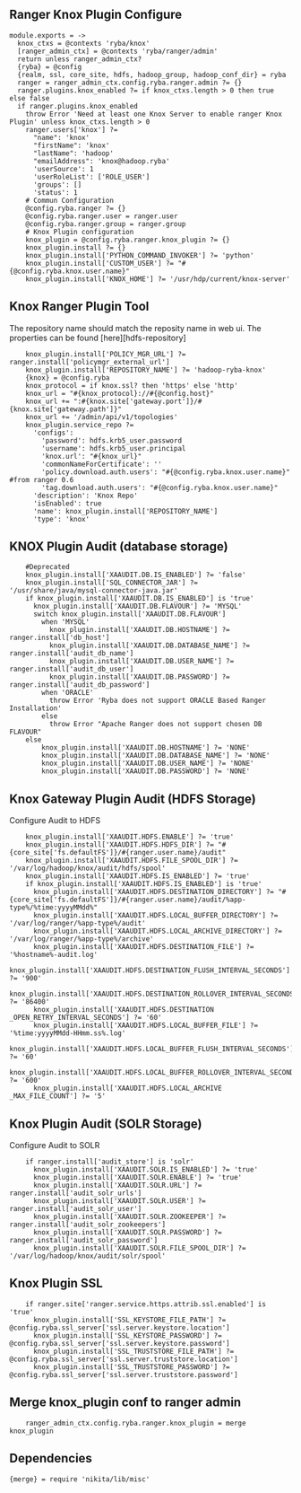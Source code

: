 
## Ranger Knox Plugin Configure

    module.exports = ->
      knox_ctxs = @contexts 'ryba/knox'
      [ranger_admin_ctx] = @contexts 'ryba/ranger/admin'
      return unless ranger_admin_ctx?
      {ryba} = @config
      {realm, ssl, core_site, hdfs, hadoop_group, hadoop_conf_dir} = ryba
      ranger = ranger_admin_ctx.config.ryba.ranger.admin ?= {}
      ranger.plugins.knox_enabled ?= if knox_ctxs.length > 0 then true else false
      if ranger.plugins.knox_enabled
        throw Error 'Need at least one Knox Server to enable ranger Knox Plugin' unless knox_ctxs.length > 0
        ranger.users['knox'] ?=
          "name": 'knox'
          "firstName": 'knox'
          "lastName": 'hadoop'
          "emailAddress": 'knox@hadoop.ryba'
          'userSource': 1
          'userRoleList': ['ROLE_USER']
          'groups': []
          'status': 1
        # Commun Configuration
        @config.ryba.ranger ?= {}
        @config.ryba.ranger.user = ranger.user
        @config.ryba.ranger.group = ranger.group
        # Knox Plugin configuration
        knox_plugin = @config.ryba.ranger.knox_plugin ?= {}
        knox_plugin.install ?= {}
        knox_plugin.install['PYTHON_COMMAND_INVOKER'] ?= 'python'
        knox_plugin.install['CUSTOM_USER'] ?= "#{@config.ryba.knox.user.name}"
        knox_plugin.install['KNOX_HOME'] ?= '/usr/hdp/current/knox-server'

## Knox Ranger Plugin Tool
The repository name should match the reposity name in web ui.
The properties can be found [here][hdfs-repository]

        knox_plugin.install['POLICY_MGR_URL'] ?= ranger.install['policymgr_external_url']
        knox_plugin.install['REPOSITORY_NAME'] ?= 'hadoop-ryba-knox'
        {knox} = @config.ryba
        knox_protocol = if knox.ssl? then 'https' else 'http'
        knox_url = "#{knox_protocol}://#{@config.host}"
        knox_url += ":#{knox.site['gateway.port']}/#{knox.site['gateway.path']}"
        knox_url += '/admin/api/v1/topologies'
        knox_plugin.service_repo ?=
          'configs':
            'password': hdfs.krb5_user.password
            'username': hdfs.krb5_user.principal
            'knox.url': "#{knox_url}"
            'commonNameForCertificate': ''
            'policy.download.auth.users': "#{@config.ryba.knox.user.name}" #from ranger 0.6
            'tag.download.auth.users': "#{@config.ryba.knox.user.name}"
          'description': 'Knox Repo'
          'isEnabled': true
          'name': knox_plugin.install['REPOSITORY_NAME']
          'type': 'knox'

## KNOX Plugin Audit (database storage)

        #Deprecated
        knox_plugin.install['XAAUDIT.DB.IS_ENABLED'] ?= 'false'
        knox_plugin.install['SQL_CONNECTOR_JAR'] ?= '/usr/share/java/mysql-connector-java.jar'
        if knox_plugin.install['XAAUDIT.DB.IS_ENABLED'] is 'true'
          knox_plugin.install['XAAUDIT.DB.FLAVOUR'] ?= 'MYSQL'
          switch knox_plugin.install['XAAUDIT.DB.FLAVOUR']
            when 'MYSQL'
              knox_plugin.install['XAAUDIT.DB.HOSTNAME'] ?= ranger.install['db_host']
              knox_plugin.install['XAAUDIT.DB.DATABASE_NAME'] ?= ranger.install['audit_db_name']
              knox_plugin.install['XAAUDIT.DB.USER_NAME'] ?= ranger.install['audit_db_user']
              knox_plugin.install['XAAUDIT.DB.PASSWORD'] ?= ranger.install['audit_db_password']
            when 'ORACLE'
              throw Error 'Ryba does not support ORACLE Based Ranger Installation'
            else
              throw Error "Apache Ranger does not support chosen DB FLAVOUR"
        else
            knox_plugin.install['XAAUDIT.DB.HOSTNAME'] ?= 'NONE'
            knox_plugin.install['XAAUDIT.DB.DATABASE_NAME'] ?= 'NONE'
            knox_plugin.install['XAAUDIT.DB.USER_NAME'] ?= 'NONE'
            knox_plugin.install['XAAUDIT.DB.PASSWORD'] ?= 'NONE'

## Knox Gateway Plugin Audit (HDFS Storage)
Configure Audit to HDFS

        knox_plugin.install['XAAUDIT.HDFS.ENABLE'] ?= 'true'
        knox_plugin.install['XAAUDIT.HDFS.HDFS_DIR'] ?= "#{core_site['fs.defaultFS']}/#{ranger.user.name}/audit"
        knox_plugin.install['XAAUDIT.HDFS.FILE_SPOOL_DIR'] ?= '/var/log/hadoop/knox/audit/hdfs/spool'
        knox_plugin.install['XAAUDIT.HDFS.IS_ENABLED'] ?= 'true'
        if knox_plugin.install['XAAUDIT.HDFS.IS_ENABLED'] is 'true'
          knox_plugin.install['XAAUDIT.HDFS.DESTINATION_DIRECTORY'] ?= "#{core_site['fs.defaultFS']}/#{ranger.user.name}/audit/%app-type%/%time:yyyyMMdd%"
          knox_plugin.install['XAAUDIT.HDFS.LOCAL_BUFFER_DIRECTORY'] ?= '/var/log/ranger/%app-type%/audit'
          knox_plugin.install['XAAUDIT.HDFS.LOCAL_ARCHIVE_DIRECTORY'] ?= '/var/log/ranger/%app-type%/archive'
          knox_plugin.install['XAAUDIT.HDFS.DESTINATION_FILE'] ?= '%hostname%-audit.log'
          knox_plugin.install['XAAUDIT.HDFS.DESTINATION_FLUSH_INTERVAL_SECONDS'] ?= '900'
          knox_plugin.install['XAAUDIT.HDFS.DESTINATION_ROLLOVER_INTERVAL_SECONDS'] ?= '86400'
          knox_plugin.install['XAAUDIT.HDFS.DESTINATION _OPEN_RETRY_INTERVAL_SECONDS'] ?= '60'
          knox_plugin.install['XAAUDIT.HDFS.LOCAL_BUFFER_FILE'] ?= '%time:yyyyMMdd-HHmm.ss%.log'
          knox_plugin.install['XAAUDIT.HDFS.LOCAL_BUFFER_FLUSH_INTERVAL_SECONDS'] ?= '60'
          knox_plugin.install['XAAUDIT.HDFS.LOCAL_BUFFER_ROLLOVER_INTERVAL_SECONDS'] ?= '600'
          knox_plugin.install['XAAUDIT.HDFS.LOCAL_ARCHIVE _MAX_FILE_COUNT'] ?= '5'

## Knox Plugin Audit (SOLR Storage)
Configure Audit to SOLR

        if ranger.install['audit_store'] is 'solr'
          knox_plugin.install['XAAUDIT.SOLR.IS_ENABLED'] ?= 'true'
          knox_plugin.install['XAAUDIT.SOLR.ENABLE'] ?= 'true'
          knox_plugin.install['XAAUDIT.SOLR.URL'] ?= ranger.install['audit_solr_urls']
          knox_plugin.install['XAAUDIT.SOLR.USER'] ?= ranger.install['audit_solr_user']
          knox_plugin.install['XAAUDIT.SOLR.ZOOKEEPER'] ?= ranger.install['audit_solr_zookeepers']
          knox_plugin.install['XAAUDIT.SOLR.PASSWORD'] ?= ranger.install['audit_solr_password']
          knox_plugin.install['XAAUDIT.SOLR.FILE_SPOOL_DIR'] ?= '/var/log/hadoop/knox/audit/solr/spool'

## Knox Plugin SSL

        if ranger.site['ranger.service.https.attrib.ssl.enabled'] is 'true'
          knox_plugin.install['SSL_KEYSTORE_FILE_PATH'] ?= @config.ryba.ssl_server['ssl.server.keystore.location']
          knox_plugin.install['SSL_KEYSTORE_PASSWORD'] ?= @config.ryba.ssl_server['ssl.server.keystore.password']
          knox_plugin.install['SSL_TRUSTSTORE_FILE_PATH'] ?= @config.ryba.ssl_server['ssl.server.truststore.location']
          knox_plugin.install['SSL_TRUSTSTORE_PASSWORD'] ?= @config.ryba.ssl_server['ssl.server.truststore.password']

## Merge knox_plugin conf to ranger admin

        ranger_admin_ctx.config.ryba.ranger.knox_plugin = merge knox_plugin

## Dependencies

    {merge} = require 'nikita/lib/misc'
